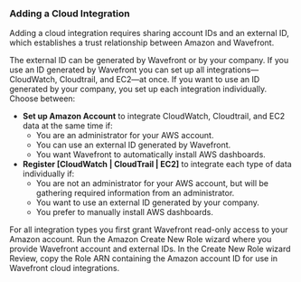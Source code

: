### Adding a Cloud Integration

Adding a cloud integration requires sharing account IDs and an external ID, which establishes a trust relationship between Amazon and Wavefront.

The external ID can be generated by Wavefront or by your company. If you use an ID generated by Wavefront you can set up all integrations&mdash;CloudWatch, Cloudtrail, and EC2&mdash;at once. If you want to use an ID generated by your company, you set up each integration individually. Choose between:

- **Set up Amazon Account** to integrate CloudWatch, Cloudtrail, and EC2 data at the same time if:
    - You are an administrator for your AWS account.
    - You can use an external ID generated by Wavefront.
    - You want Wavefront to automatically install AWS dashboards.
- **Register [CloudWatch | CloudTrail | EC2]** to integrate each type of data individually if:
    - You are not an administrator for your AWS account, but will be gathering required information from an administrator.
    - You want to use an external ID generated by your company.
    - You prefer to manually install AWS dashboards.

For all integration types you first grant Wavefront read-only access to your Amazon account. Run the Amazon Create New Role wizard where you provide Wavefront account and external IDs. In the Create New Role wizard Review, copy the Role ARN containing the Amazon account ID for use in Wavefront cloud integrations.
